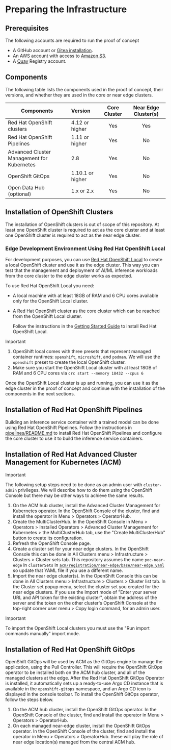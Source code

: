 # Preparing the Infrastructure

## Prerequisites
The following accounts are required to run the proof of concept

- A GitHub account or [Gitea installation](gitea/README.md).
- An AWS account with access to [Amazon S3](https://s3.console.aws.amazon.com/).
- A [Quay](https://www.quay.io) Registry account.

## Components

The following table lists the components used in the proof of concept, their versions, and whether they are used in the core or near edge clusters.

| Components                                      | Version          | Core Cluster | Near Edge Cluster(s) |
|-------------------------------------------------|:-----------------|:------------:|:--------------------:|
| Red Hat OpenShift clusters                      | 4.12 or higher   |     Yes      |         Yes          |
| Red Hat OpenShift Pipelines                     | 1.11 or higher   |     Yes      |          No          |
| Advanced Cluster Management for Kubernetes      | 2.8              |     Yes      |          No          |
| OpenShift GitOps                                | 1.10.1 or higher |     Yes      |          No          |
| Open Data Hub (optional)                        | 1.x or 2.x       |     Yes      |          No          |


## Installation of OpenShift Clusters

The installation of OpenShift clusters is out of scope of this repository. At least one OpenShift cluster is required to act as the core cluster and at least one OpenShift cluster is required to act as the near edge cluster.

### Edge Development Environment Using Red Hat OpenShift Local

For development purposes, you can use [Red Hat OpenShift Local](https://access.redhat.com/documentation/en-us/red_hat_openshift_local/2.32/html/getting_started_guide/index) to create a local OpenShift cluster and use it as the edge cluster. This way you can test that the management and deployment of AI/ML inference workloads from the core cluster to the edge cluster works as expected.

To use Red Hat OpenShift Local you need:
- A local machine with at least 18GB of RAM and 6 CPU cores available only for the OpenShift Local cluster.
- A Red Hat OpenShift cluster as the core cluster which can be reached from the OpenShift Local cluster.

  Follow the instructions in the [Getting Started Guide](https://access.redhat.com/documentation/en-us/red_hat_openshift_local/2.32/html/getting_started_guide/index) to install Red Hat OpenShift Local.

> [!IMPORTANT]
> 1. OpenShift local comes with three presets that represent managed container runtimes: `openshift`, `microshift`, and `podman`. We will use the `openshift` preset to create the local OpenShift cluster.
> 1. Make sure you start the OpenShift Local cluster with at least 18GB of RAM and 6 CPU cores via `crc start --memory 18432 --cpus 6`

Once the OpenShift Local cluster is up and running, you can use it as the edge cluster in the proof of concept and continue with the installation of the components in the next sections.

## Installation of Red Hat OpenShift Pipelines

Building an inference service container with a trained model can be done using Red Hat OpenShift Pipelines. Follow the instructions in [pipelines/README.md](../pipelines/README.md) to install Red Hat OpenShift Pipelines and configure the core cluster to use it to build the inference service containers.

## Installation of Red Hat Advanced Cluster Management for Kubernetes (ACM)

> [!IMPORTANT]
> The following setup steps need to be done as an admin user with `cluster-admin` privileges.
We will describe how to do them using the OpenShift Console but there may be other ways to achieve the same results.

1. On the ACM hub cluster, install the Advanced Cluster Management for Kubernetes operator.
   In the OpenShift Console of the cluster, find and install the operator
   in Menu > Operators > OperatorHub.
1. Create the MultiClusterHub.
   In the OpenShift Console in Menu > Operators > Installed Operators > Advanced Cluster Management for Kubernetes >
   the MultiClusterHub tab, use the "Create MultiClusterHub" button to create its configuration.
1. Refresh the OpenShift Console page.
1. Create a cluster set for your near edge clusters.
   In the OpenShift Console this can be done in All Clusters menu > Infrastructure > Clusters > Cluster sets tab.
   This repository assumes the name `poc-near-edge` in `clusterSets`
   in [`acm/registration/near-edge/base/near-edge.yaml`](../acm/registration/near-edge/base/near-edge.yaml)
   so update that YAML file if you use a different name.
1. Import the near edge cluster(s).
   In the OpenShift Console this can be done in All Clusters menu > Infrastructure > Clusters > Cluster list tab.
   In the Cluster set popup menu, select the cluster set you created for the near edge clusters.
   If you use the Import mode of "Enter your server URL and API token for the existing cluster",
   obtain the address of the server and the token on the other cluster's OpenShift Console
   at the top-right corner user menu > Copy login command, for an admin user.

> [!IMPORTANT]
> To import the OpenShift Local clusters you must use the "Run import commands manually" import mode.

## Installation of Red Hat OpenShift GitOps

OpenShift GitOps will be used by ACM as the GitOps engine to manage the application, using the Pull Controller.
This will require the OpenShift GitOps operator to be installed both on the ACM hub cluster, and all of the managed clusters at the edge. After the Red Hat OpenShift GitOps Operator is installed, it automatically sets up a ready-to-use Argo CD instance that is available in the `openshift-gitops` namespace, and an Argo CD icon is displayed in the console toolbar. To install the OpenShift GitOps operator, follow the steps below.

1. On the ACM hub cluster, install the OpenShift GitOps operator.
   In the OpenShift Console of the cluster, find and install the operator in Menu > Operators > OperatorHub.
1. On each managed near-edge cluster, install the OpenShift GitOps operator.
   In the OpenShift Console of the cluster, find and install the operator in Menu > Operators > OperatorHub.
   these will play the role of near edge location(s) managed from the central ACM hub.
